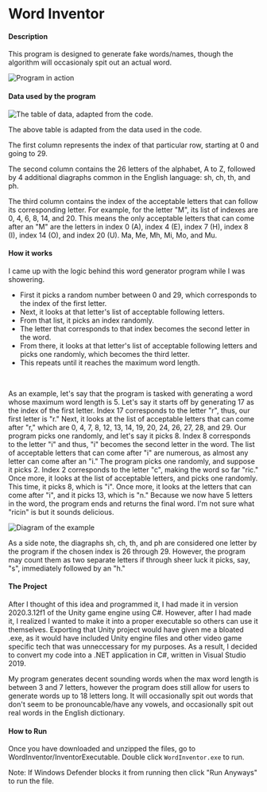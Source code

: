 # Word Inventor

#### Description

This program is designed to generate fake words/names, though the algorithm will occasionaly spit out an actual word. 

![Program in action](https://cdn.discordapp.com/attachments/690652979036028929/872934514467405904/githubgif2.gif)

#### Data used by the program

![The table of data, adapted from the code.  ](https://cdn.discordapp.com/attachments/690652979036028929/872653416126632046/unknown.png)

The above table is adapted from the data used in the code. 

The first column represents the index of that particular row, starting at 0 and going to 29.

The second column contains the 26 letters of the alphabet, A to Z, followed by 4 additional diagraphs common in the English language: sh, ch, th, and ph.

The third column contains the index of the acceptable letters that can follow its corresponding letter. For example, for the letter "M", its list of indexes are 0,
4, 6, 8, 14, and 20. This means the only acceptable letters that can come after an 
"M" are the letters in index 0 (A), index 4 (E), index 7 (H), index 8 (I), index 14
(O), and index 20 (U).  Ma, Me, Mh, Mi, Mo, and Mu.


#### How it works

I came up with the logic behind this word generator program while I was showering.


   * First it picks a random number between 0 and 29, which corresponds to the index of the first letter.
   * Next, it looks at that letter's list of acceptable following letters. 
   * From that list, it picks an index randomly. 
   * The letter that corresponds to that index becomes the second letter in the word.
   * From there, it looks at that letter's list of acceptable following letters and picks one randomly, which becomes the third letter.
   * This repeats until it reaches the maximum word length. 
   
<p>&nbsp</p>
  
  As an example, let's say that the program is tasked with generating a word whose maximum word 
  length is 5. Let's say it starts off by generating 17 as the index of the first letter. Index 17 corresponds to the letter "r", thus, our first letter is "r." Next, 
  it looks at the list of acceptable letters that can come after "r," which are 
  0, 4, 7, 8, 12, 13, 14, 19, 20, 24, 26, 27, 28, and 29. Our program picks one randomly, and let's say it picks 8. Index 8 corresponds to the letter "i" and thus, "i" becomes the second letter in the word. The list of acceptable letters that can come after "i" are numerous, as almost any letter can come after an "i." The program picks one randomly, and suppose it picks 2. Index 2 corresponds to the letter "c", making the 
  word so far "ric." Once more, it looks at the list of acceptable letters, and picks
  one randomly. This time, it picks 8, which is "i". Once more, it looks at the letters
  that can come after "i", and it picks 13, which is "n." Because we now have 5 letters
  in the word, the program ends and returns the final word. I'm not sure what "ricin" is but it sounds delicious. 
  
  
  ![Diagram of the example](https://cdn.discordapp.com/attachments/690652979036028929/872671616394465352/diagram.png)
  
  As a side note, the diagraphs sh, ch, th, and ph are considered one letter by the program if the chosen index is 26 through 29. However, the program may count them as two separate letters if through sheer luck it picks, say, "s", immediately followed by 
  an "h." 

#### The Project

After I thought of this idea and programmed it, I had made it in version 2020.3.12f1 of the Unity game engine using C#. However, after I had made it, I realized I wanted
to make it into a proper executable so others can use it themselves. Exporting that
Unity project would have given me a bloated .exe, as it would have included
Unity engine files and other video game specific tech that was unneccessary for my
purposes. As a result, I decided to convert my code into a .NET application in C#,
written in Visual Studio 2019. 

My program generates decent sounding words when the max word length is between 3 and 7 letters, 
however the program does still allow for users to generate words up to 18 letters long.
It will occasionally spit out words that don't seem to be pronouncable/have any vowels,
and occasionally spit out real words in the English dictionary. 

#### How to Run 
Once you have downloaded and unzipped the files, go to WordInventor/InventorExecutable.
Double click `WordInventor.exe` to run. 

Note: If Windows Defender blocks it from running then click "Run Anyways" to run the file.

